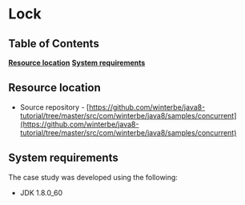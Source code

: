 # Lock

## Table of Contents
**[Resource location](#resource-location)** 
**[System requirements](#system-requirements)**

## Resource location
- Source repository - [https://github.com/winterbe/java8-tutorial/tree/master/src/com/winterbe/java8/samples/concurrent](https://github.com/winterbe/java8-tutorial/tree/master/src/com/winterbe/java8/samples/concurrent)


## System requirements

The case study was developed using the following:

- JDK 1.8.0_60